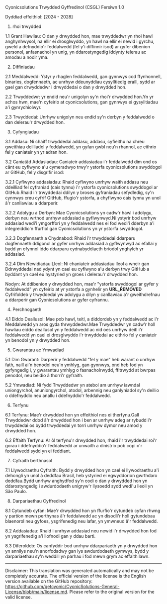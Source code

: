 Cyonicsolutions Trwydded Gyffredinol (CSGL)
Fersiwn 1.0

Dyddiad effeithiol: [2024 - 2028]

1. rhoi trwydded

1.1 Grant Hawliau: O dan y drwydded hon, mae trwyddedwr yn rhoi hawl anghynhwysol, na ellir ei drosglwyddo, yn hawl na ellir ei newid i gyrchu, gweld a defnyddio'r feddalwedd (fel y'i diffinnir isod) ar gyfer dibenion personol, anfasnachol yn unig, yn ddarostyngedig iddynty telerau ac amodau a nodir yma.

2. Diffiniadau

2.1 Meddalwedd: Ystyr y rhaglen feddalwedd, gan gynnwys cod ffynhonnell, binaries, dogfennaeth, ac unrhyw ddeunyddiau cysylltiedig eraill, sydd ar gael gan drwyddedwr i drwyddedai o dan y drwydded hon.

2.2 Trwyddedwr: yr endid neu'r unigolyn sy'n rhoi'r drwydded hon.Yn yr achos hwn, mae'n cyfeirio at cyonicsolutions, gan gynnwys ei gysylltiadau a'i gynrychiolwyr.

2.3 Trwyddedai: Unrhyw unigolyn neu endid sy'n derbyn y feddalwedd o dan delerau'r drwydded hon.

3. Cyfyngiadau

3.1 Addasu: Ni chaiff trwyddedai addasu, addasu, cyfieithu na chreu gweithiau deilliadol y feddalwedd, yn gyfan gwbl neu'n rhannol, ac eithrio fel y caniateir yn yr adran hon.

3.2 Caniatâd Addasiadau: Caniateir addasiadau i'r feddalwedd dim ond os cânt eu cyflwyno a'u cymeradwyo trwy'r ystorfa cyonicsolutions swyddogol ar GitHub, fel y disgrifir isod:

3.2.1 Cyflwyno addasiadau: Rhaid cyflwyno unrhyw waith addasu neu ddeilliad fel cyfraniad (cais tynnu) i'r ystorfa cyonicsolutions swyddogol ar GitHub.Rhaid i'r trwyddedai ddilyn y broses gyfraniadau sefydledig, sy'n cynnwys creu cyfrif GitHub, ffugio'r ystorfa, a chyflwyno cais tynnu yn unol â'r canllawiau a ddarperir.

3.2.2 Adolygu a Derbyn: Mae Cyonicsolutions yn cadw'r hawl i adolygu, derbyn neu wrthod unrhyw addasiad a gyflwynwyd.Ni ystyrir bod unrhyw addasiad wedi'i ymgorffori yn y feddalwedd nes ei fod wedi'i dderbyn a'i integreiddio'n ffurfiol gan Cyonicsolutions yn yr ystorfa swyddogol.

3.2.3 Dogfennaeth a Chydnabod: Rhaid i'r trwyddedai ddarparu dogfennaeth ddigonol ar gyfer unrhyw addasiad a gyflwynwyd ac efallai y bydd yn ofynnol iddo ddarparu cydnabyddiaeth briodol ynghylch yr addasiad.

3.2.4 Dim Newidiadau Lleol: Ni chaniateir addasiadau lleol a wneir gan Ddrwyddedai nad ydynt yn cael eu cyflwyno a'u derbyn trwy GitHub a byddant yn cael eu hystyried yn groes i delerau'r drwydded hon.

Nodyn: At ddibenion y drwydded hon, mae'r "ystorfa swyddogol ar gyfer y feddalwedd" yn cyfeirio at yr ystorfa a gynhelir yn __URL_REMOVED__ Cyfrifoldeb y trwyddedai yw adolygu a dilyn y canllawiau a'r gweithdrefnau a ddarperir gan Cyonicsolutions ar gyfer cyfrannu.

4. Perchnogaeth

4.1 Eiddo Deallusol: Mae pob hawl, teitl, a diddordeb yn y feddalwedd ac i'r Meddalwedd yn aros gyda thrwyddedwr.Mae Trwyddedwr yn cadw'r holl hawliau eiddo deallusol yn y feddalwedd ac nid oes unrhyw deitl i'r feddalwedd yn cael ei drosglwyddo i'r trwyddedai ac eithrio fel y caniateir yn benodol yn y drwydded hon.

5. Gwarantau ac Ymwadiad

5.1 Dim Gwarant: Darperir y feddalwedd "fel y mae" heb warant o unrhyw fath, naill ai'n benodol neu'n ymhlyg, gan gynnwys, ond heb fod yn gyfyngedig i, y gwarantau ymhlyg o fasnacholrwydd, ffitrwydd at bwrpas penodol, neu beidio â thorri'r gyfraith.

5.2 Ymwadiad: Ni fydd Trwyddedwr yn atebol am unrhyw iawndal uniongyrchol, anuniongyrchol, atodol, arbennig neu ganlyniadol sy'n deillio o ddefnyddio neu anallu i ddefnyddio'r feddalwedd.

6. Terfynu

6.1 Terfynu: Mae'r drwydded hon yn effeithiol nes ei therfynu.Gall Trwyddedwr ddod â'r drwydded hon i ben ar unrhyw adeg ar rybudd i'r trwyddedai os bydd trwyddedai yn torri unrhyw dymor neu amod y drwydded hon.

6.2 Effaith Terfynu: Ar ôl terfynu'r drwydded hon, rhaid i'r trwyddedai roi'r gorau i ddefnyddio'r feddalwedd ar unwaith a dinistrio pob copi o'r feddalwedd sydd yn ei feddiant.

7. Cyfraith berthnasol

7.1 Llywodraethu Cyfraith: Bydd y drwydded hon yn cael ei llywodraethu a'i dehongli yn unol â deddfau Brasil, heb ystyried ei egwyddorion gwrthdaro deddfau.Bydd unrhyw anghydfod sy'n codi o dan y drwydded hon yn ddarostyngedig i awdurdodaeth unigryw'r llysoedd sydd wedi'u lleoli yn São Paulo.

8. Darpariaethau Cyffredinol

8.1 Cytundeb cyfan: Mae'r drwydded hon yn ffurfio'r cytundeb cyfan rhwng y partïon mewn perthynas â'r feddalwedd ac yn disodli'r holl gytundebau blaenorol neu gyfoes, ysgrifenedig neu lafar, yn ymwneud â'r feddalwedd.

8.2 Addasiadau: Rhaid i unrhyw addasiad neu newid i'r drwydded hon fod yn ysgrifenedig a'i llofnodi gan y ddau barti.

8.3 Diferoldeb: Os canfyddir bod unrhyw ddarpariaeth yn y drwydded hon yn annilys neu'n anorfodadwy gan lys awdurdodaeth gymwys, bydd y darpariaethau sy'n weddill yn parhau i fod mewn grym ac effaith lawn.

---
Disclaimer: This translation was generated automatically and may not be completely accurate. The official version of the license is the English version available on the GitHub repository: https://github.com/getcyonic/CyonicSolutions-General-License/blob/main/license.md. Please refer to the original version for the valid license.